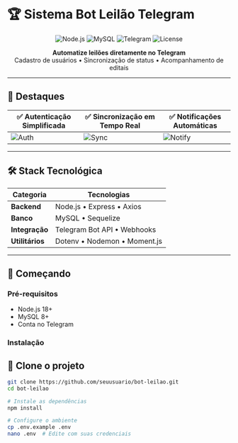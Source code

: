 # 🏆 Sistema Bot Leilão Telegram

<p align="center">
  <img src="https://img.shields.io/badge/Node.js-43853D?style=for-the-badge&logo=node.js&logoColor=white" alt="Node.js">
  <img src="https://img.shields.io/badge/MySQL-005C84?style=for-the-badge&logo=mysql&logoColor=white" alt="MySQL">
  <img src="https://img.shields.io/badge/Telegram-2CA5E0?style=for-the-badge&logo=telegram&logoColor=white" alt="Telegram">
  <img src="https://img.shields.io/github/license/seuusuario/bot-leilao?color=blue" alt="License">
</p>

<p align="center">
  <strong>Automatize leilões diretamente no Telegram</strong><br>
  Cadastro de usuários • Sincronização de status • Acompanhamento de editais
</p>

---

## 🌟 Destaques

<div align="center">

| ✅ Autenticação Simplificada | ✅ Sincronização em Tempo Real | ✅ Notificações Automáticas |
|-----------------------------|-------------------------------|----------------------------|
| ![Auth](https://via.placeholder.com/150x100/2CA5E0/FFFFFF?text=Login) | ![Sync](https://via.placeholder.com/150x100/43853D/FFFFFF?text=Sync) | ![Notify](https://via.placeholder.com/150x100/005C84/FFFFFF?text=Alert) |

</div>

---

## 🛠️ Stack Tecnológica

<div align="center">

| Categoria       | Tecnologias                                    |
|-----------------|------------------------------------------------|
| **Backend**     | Node.js • Express • Axios                      |
| **Banco**       | MySQL • Sequelize                              |
| **Integração**  | Telegram Bot API • Webhooks                    |
| **Utilitários** | Dotenv • Nodemon • Moment.js                   |

</div>

---

## 🚀 Começando

### **Pré-requisitos**
- Node.js 18+
- MySQL 8+
- Conta no Telegram

### **Instalação**
## 🚀 Clone o projeto

```bash
git clone https://github.com/seuusuario/bot-leilao.git
cd bot-leilao

# Instale as dependências
npm install

# Configure o ambiente
cp .env.example .env
nano .env  # Edite com suas credenciais
